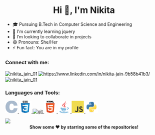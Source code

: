 <h1 align="center">Hi 👋, I'm Nikita</h1>
<ul type="disc">
  <li>
    🎓 Pursuing B.Tech in Computer Science and Engineering
  </li>
  <li>
    🔭 I'm currently learning jquery
  </li>
  <li>
    👯 I’m looking to collaborate in projects
  </li>
  <li>
    😄 Pronouns: She/Her
  </li>
  <li>
    ⚡ Fun fact: You are in my profile
  </li>
  </ul>
<h3 align="left">Connect with me:</h3>
<p align="left">
<a href="https://twitter.com/nikita_jain_01" target="blank"><img align="center" src="https://cdn.jsdelivr.net/npm/simple-icons@3.0.1/icons/twitter.svg" alt="nikita_jain_01" height="30" width="40" /></a>
<a href="https://www.linkedin.com/in/nikita-jain-9b58b41b3/" target="blank"><img align="center" src="https://cdn.jsdelivr.net/npm/simple-icons@3.0.1/icons/linkedin.svg" alt="https://www.linkedin.com/in/nikita-jain-9b58b41b3/" height="30" width="40" /></a>
<a href="https://instagram.com/nikita_jain_01" target="blank"><img align="center" src="https://cdn.jsdelivr.net/npm/simple-icons@3.0.1/icons/instagram.svg" alt="nikita_jain_01" height="30" width="40" /></a>
</p>

<h3 align="left">Languages and Tools:</h3>
<p align="left"> <a href="https://www.cprogramming.com/" target="_blank"> <img src="https://raw.githubusercontent.com/devicons/devicon/master/icons/c/c-original.svg" alt="c" width="40" height="40"/> </a> <a href="https://www.w3schools.com/css/" target="_blank"> <img src="https://raw.githubusercontent.com/devicons/devicon/master/icons/css3/css3-original-wordmark.svg" alt="css3" width="40" height="40"/> </a> <a href="https://git-scm.com/" target="_blank"> <img src="https://www.vectorlogo.zone/logos/git-scm/git-scm-icon.svg" alt="git" width="40" height="40"/> </a> <a href="https://www.w3.org/html/" target="_blank"> <img src="https://raw.githubusercontent.com/devicons/devicon/master/icons/html5/html5-original-wordmark.svg" alt="html5" width="40" height="40"/> </a> <a href="https://www.java.com" target="_blank"> <img src="https://raw.githubusercontent.com/devicons/devicon/master/icons/java/java-original.svg" alt="java" width="40" height="40"/> </a> <a href="https://developer.mozilla.org/en-US/docs/Web/JavaScript" target="_blank"> <img src="https://raw.githubusercontent.com/devicons/devicon/master/icons/javascript/javascript-original.svg" alt="javascript" width="40" height="40"/> </a> <a href="https://www.python.org" target="_blank"> <img src="https://raw.githubusercontent.com/devicons/devicon/master/icons/python/python-original.svg" alt="python" width="40" height="40"/> </a> </p>
<img src="https://github-readme-stats.vercel.app/api?username=nikita-jain-01&&show_icons=true&title_color=00ffff&icon_color=bb2acf&text_color=daf7dc&bg_color=151515">
<center><b>Show some ❤️ by starring some of the repositories!</b></center>
